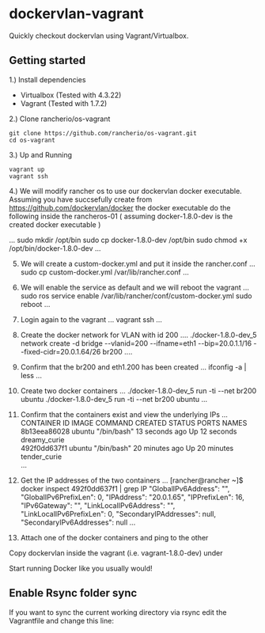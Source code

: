 # dockervlan-vagrant
Quickly checkout dockervlan using Vagrant/Virtualbox.

## Getting started
1.) Install dependencies

* Virtualbox (Tested with 4.3.22)
* Vagrant (Tested with 1.7.2)

2.) Clone rancherio/os-vagrant

```
git clone https://github.com/rancherio/os-vagrant.git
cd os-vagrant
```

3.) Up and Running

```
vagrant up
vagrant ssh
```
4.) We will modify rancher os to use our dockervlan docker executable. Assuming you have succsefully create from https://github.com/dockervlan/docker the docker executable do the following inside the rancheros-01 ( assuming docker-1.8.0-dev is the created docker executable )

...
sudo mkdir /opt/bin
sudo cp docker-1.8.0-dev /opt/bin
sudo chmod +x /opt/bin/docker-1.8.0-dev
...

5) We will create a custom-docker.yml and put it inside the rancher.conf
...
sudo cp custom-docker.yml /var/lib/rancher.conf
...

6) We will enable the service as default and we will reboot the vagrant
...
sudo ros service enable /var/lib/rancher/conf/custom-docker.yml
sudo reboot
...
7) Login again to the vagrant
...
vagrant ssh
...
8) Create the docker network for VLAN with id 200
....
./docker-1.8.0-dev_5 network create -d bridge --vlanid=200 --ifname=eth1 --bip=20.0.1.1/16 --fixed-cidr=20.0.1.64/26 br200
....
9) Confirm that the br200 and eth1.200 has been created
...
ifconfig -a | less
...
10) Create two docker containers
...
./docker-1.8.0-dev_5 run -ti --net br200 ubuntu
./docker-1.8.0-dev_5 run -ti --net br200 ubuntu
...
11) Confirm that the containers exist and view the underlying IPs
...
CONTAINER ID        IMAGE               COMMAND             CREATED             STATUS              PORTS               NAMES
8b13eea86028        ubuntu              "/bin/bash"         13 seconds ago      Up 12 seconds                           dreamy_curie        
492f0dd637f1        ubuntu              "/bin/bash"         20 minutes ago      Up 20 minutes                           tender_curie        
...
12) Get the IP addresses of the two containers
...
[rancher@rancher ~]$ docker inspect 492f0dd637f1  | grep IP
        "GlobalIPv6Address": "",
        "GlobalIPv6PrefixLen": 0,
        "IPAddress": "20.0.1.65",
        "IPPrefixLen": 16,
        "IPv6Gateway": "",
        "LinkLocalIPv6Address": "",
        "LinkLocalIPv6PrefixLen": 0,
        "SecondaryIPAddresses": null,
        "SecondaryIPv6Addresses": null
...
13) Attach one of the docker containers and ping to the other



Copy dockervlan inside the vagrant (i.e. vagrant-1.8.0-dev) under 


Start running Docker like you usually would!

## Enable Rsync folder sync
If you want to sync the current working directory via rsync edit the Vagrantfile and change this line:
